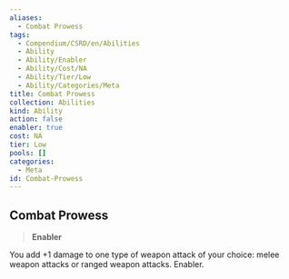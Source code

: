 ```yaml
---
aliases:
  - Combat Prowess
tags:
  - Compendium/CSRD/en/Abilities
  - Ability
  - Ability/Enabler
  - Ability/Cost/NA
  - Ability/Tier/Low
  - Ability/Categories/Meta
title: Combat Prowess
collection: Abilities
kind: Ability
action: false
enabler: true
cost: NA
tier: Low
pools: []
categories:
  - Meta
id: Combat-Prowess
---
```

## Combat Prowess    
>**Enabler**  
    
You add +1 damage to one type of weapon attack of your choice: melee weapon attacks or ranged weapon attacks. Enabler.
